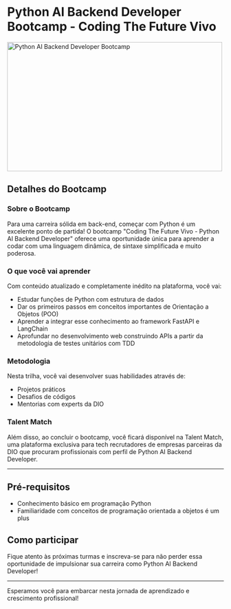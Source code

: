 # Python AI Backend Developer Bootcamp - Coding The Future Vivo

<img src="https://hermes.dio.me/tracks/648ef080-6c4b-4e54-bf72-34f62030f350.png" alt="Python AI Backend Developer Bootcamp" width="500" height="300">


## Detalhes do Bootcamp

### Sobre o Bootcamp
Para uma carreira sólida em back-end, começar com Python é um excelente ponto de partida! O bootcamp "Coding The Future Vivo - Python AI Backend Developer" oferece uma oportunidade única para aprender a codar com uma linguagem dinâmica, de sintaxe simplificada e muito poderosa.

### O que você vai aprender
Com conteúdo atualizado e completamente inédito na plataforma, você vai:
- Estudar funções de Python com estrutura de dados
- Dar os primeiros passos em conceitos importantes de Orientação a Objetos (POO)
- Aprender a integrar esse conhecimento ao framework FastAPI e LangChain
- Aprofundar no desenvolvimento web construindo APIs a partir da metodologia de testes unitários com TDD

### Metodologia
Nesta trilha, você vai desenvolver suas habilidades através de:
- Projetos práticos
- Desafios de códigos
- Mentorias com experts da DIO

### Talent Match
Além disso, ao concluir o bootcamp, você ficará disponível na Talent Match, uma plataforma exclusiva para tech recrutadores de empresas parceiras da DIO que procuram profissionais com perfil de Python AI Backend Developer.

---

## Pré-requisitos
- Conhecimento básico em programação Python
- Familiaridade com conceitos de programação orientada a objetos é um plus

## Como participar
Fique atento às próximas turmas e inscreva-se para não perder essa oportunidade de impulsionar sua carreira como Python AI Backend Developer!

---

Esperamos você para embarcar nesta jornada de aprendizado e crescimento profissional!

